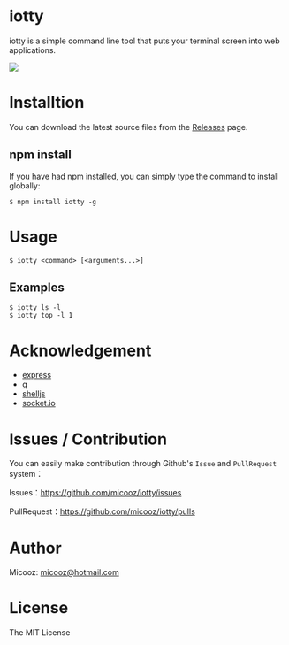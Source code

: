 # iotty

iotty is a simple command line tool that puts your terminal screen into web applications.

![][1]

# Installtion

You can download the latest source files from the [Releases](https://github.com/micooz/iotty/releases) page.

## npm install

If you have had npm installed, you can simply type the command to install globally:

    $ npm install iotty -g

# Usage

    $ iotty <command> [<arguments...>]

## Examples

    $ iotty ls -l
    $ iotty top -l 1

# Acknowledgement

* [express](https://github.com/strongloop/express)
* [q](https://github.com/kriskowal/q)
* [shelljs](http://github.com/arturadib/shelljs)
* [socket.io](https://github.com/Automattic/socket.io)

# Issues / Contribution

You can easily make contribution through Github's `Issue` and `PullRequest`
system：

Issues：https://github.com/micooz/iotty/issues

PullRequest：https://github.com/micooz/iotty/pulls

# Author

Micooz: micooz@hotmail.com

# License

The MIT License


  [1]: iotty.gif